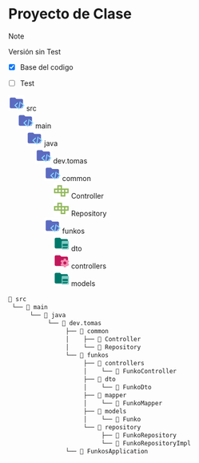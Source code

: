 # Proyecto de Clase


> [!NOTE]  
> Versión sin Test

- [x] Base del codigo
- [ ] Test

      
 ![src][src] src 
 <br>
 &emsp;  ![src][src] main
 <br>
 &emsp; &emsp; ![src][src] java
 <br>
 &emsp; &emsp; &emsp; ![src][src] dev.tomas
 <br>
 &emsp; &emsp; &emsp; &emsp; ![src][src] common
  <br>
 &emsp; &emsp; &emsp; &emsp; &emsp; ![interface][interface] Controller
  <br>
 &emsp; &emsp; &emsp; &emsp; &emsp; ![interface][interface] Repository
 <br>
 &emsp; &emsp; &emsp; &emsp; ![src][src] funkos
  <br>
 &emsp; &emsp; &emsp; &emsp; &emsp; ![dto][dto] dto
 <br>
 &emsp; &emsp; &emsp; &emsp; &emsp; ![controllers][controllers] controllers
 <br>
 &emsp; &emsp; &emsp; &emsp; &emsp; ![controllers][model] models




```
📁 src  
 └── 📁 main  
      └── 📁 java  
           └── 📁 dev.tomas  
                ├── 📁 common  
                │    ├── 📝 Controller  
                │    └── 📝 Repository  
                └── 📁 funkos  
                     ├── 📁 controllers  
                     │    └── 📝 FunkoController  
                     ├── 📁 dto  
                     │    └── 📝 FunkoDto  
                     ├── 📁 mapper  
                     │    └── 📝 FunkoMapper  
                     ├── 📁 models  
                     │    └── 📝 Funko  
                     └── 📁 repository  
                          ├── 📝 FunkoRepository  
                          └── 📝 FunkoRepositoryImpl  
                └── 📝 FunkosApplication 
```

<!--Variables-->
[controllers]: https://raw.githubusercontent.com/AtomMaterialUI/a-file-icon-idea/88b103c1b339da467e260823d8fe198a243c41d8/common/src/main/resources/icons/plugins/ruby/rails/projectView/controllersFolder.svg
[src]: https://raw.githubusercontent.com/AtomMaterialUI/a-file-icon-idea/88b103c1b339da467e260823d8fe198a243c41d8/common/src/main/resources/icons/modules/generatedSourceRoot.svg
[model]: https://raw.githubusercontent.com/AtomMaterialUI/a-file-icon-idea/88b103c1b339da467e260823d8fe198a243c41d8/common/src/main/resources/icons/nodes/models.svg
[interface]: https://raw.githubusercontent.com/AtomMaterialUI/a-file-icon-idea/88b103c1b339da467e260823d8fe198a243c41d8/common/src/main/resources/glyphs/expui/nodes/interface.svg
[dto]: https://raw.githubusercontent.com/AtomMaterialUI/a-file-icon-idea/88b103c1b339da467e260823d8fe198a243c41d8/common/src/main/resources/icons/nodes/models.svg
